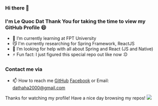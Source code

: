 ### Hi there 👋
### I'm Le Quoc Dat Thank You for taking the time to view my GitHub Profile :smile: 
- 🌱 I’m currently learning at FPT University
- 😼 I'm currently researching for Spring Framework, ReactJS
- 🤔 I’m looking for help with all about Spring and React (JS and Native)
- ⚡ Fun fact: I just figured this special repo out like now :D
### Contact me via
- 📫 How to reach me [GitHub](https://github.com/dat0609) [Facebook](https://www.facebook.com/dat09.dz) or Email: dathaha2000@gmail.com

Thanks for watching my profile! Have a nice day browsing my repos!
![](https://komarev.com/ghpvc/?dat0609)
<!--
**dat0609/dat0609** is a ✨ _special_ ✨ repository because its `README.md` (this file) appears on your GitHub profile.

Here are some ideas to get you started:

- 🔭 I’m currently working on ...
- 🌱 I’m currently learning ...
- 👯 I’m looking to collaborate on ...
- 🤔 I’m looking for help with ...
- 💬 Ask me about ...
- 📫 How to reach me: ...
- 😄 Pronouns: ...
- ⚡ Fun fact: ...
-->
